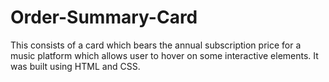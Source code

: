 # Order-Summary-Card
This consists of a card which bears the annual subscription price for a music platform which allows user to hover on some interactive elements. It was built using HTML and CSS.
